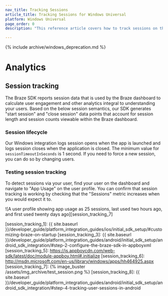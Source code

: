 ```yaml
---
nav_title: Tracking Sessions
article_title: Tracking Sessions for Windows Universal
platform: Windows Universal
page_order: 0
description: "This reference article covers how to track sessions on the Windows Universal platform."

---
```


{% include archive/windows_deprecation.md %}

# Analytics

## Session tracking

The Braze SDK reports session data that is used by the Braze dashboard to calculate user engagement and other analytics integral to understanding your users. Based on the below session semantics, our SDK generates "start session" and "close session" data points that account for session length and session counts viewable within the Braze dashboard.

### Session lifecycle

Our Windows integration logs session opens when the app is launched and logs session closes when the application is closed. The minimum value for `sessionTimeoutInSeconds` is 1 second. If you need to force a new session, you can do so by changing users.

### Testing session tracking

To detect sessions via your user, find your user on the dashboard and navigate to "App Usage" on the user profile. You can confirm that session tracking is working by checking that the "Sessions" metric increases when you would expect it to.

![A user profile showing app usage as 25 sessions, last used two hours ago, and first used twenty days ago][session_tracking_7]

[session_tracking_1]: {{ site.baseurl }}/developer_guide/platform_integration_guides/ios/initial_sdk_setup/#customizing-braze-on-startup
[session_tracking_3]: {{ site.baseurl }}/developer_guide/platform_integration_guides/android/initial_sdk_setup/android_sdk_integration/#step-2-configure-the-braze-sdk-in-appboyxml
[session_tracking_5]: https://js.appboycdn.com/web-sdk/latest/doc/module-appboy.html#.initialize
[session_tracking_6]: http://msdn.microsoft.com/en-us/library/windows/apps/hh464925.aspx
[session_tracking_7]: {% image_buster /assets/img_archive/test_session.png %}
[session_tracking_8]: {{ site.baseurl }}/developer_guide/platform_integration_guides/android/initial_sdk_setup/android_sdk_integration/#step-4-tracking-user-sessions-in-android

